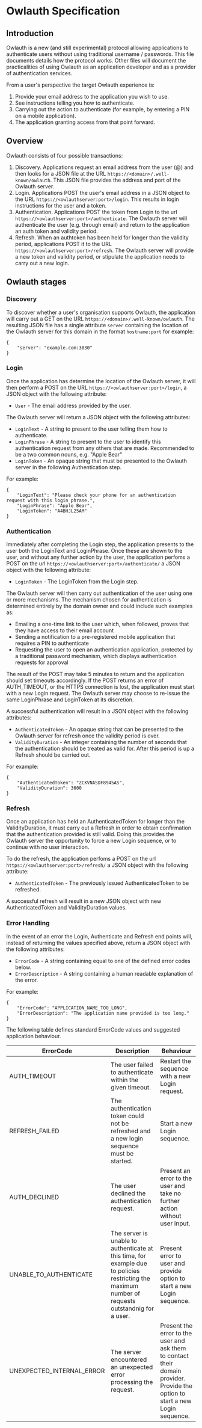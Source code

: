 # Owlauth Specification

## Introduction

Owlauth is a new (and still experimental) protocol allowing applications to authenticate users without using traditional username / passwords.  This file documents details how the protocol works.  Other files will document the practicalities of using Owlauth as an application developer and as a provider of authentication services.

From a user's perspective the target Owlauth experience is:

1. Provide your email address to the application you wish to use.
1. See instructions telling you how to authenticate. 
1. Carrying out the action to authenticate (for example, by entering a PIN on a mobile application).
1. The application granting access from that point forward.

## Overview

Owlauth consists of four possible transactions:

1. Discovery.  Applications request an email address from the user (<user>@<domain>) and then looks for a JSON file at the URL `https://<domain>/.well-known/owlauth`.  This JSON file provides the address and port of the Owlauth server.
1. Login.  Applications POST the user's email address in a JSON object to the URL `https://<owlauthserver:port>/login`.  This results in login instructions for the user and a token.
1. Authentication.  Applications POST the token from Login to the url `https://<owlauthserver:port>/authenticate`.  The Owlauth server will authenticate the user (e.g. through email) and return to the application an auth token and validity period.
1. Refresh.  When an authtoken has been held for longer than the validity period, applications POST it to the URL `https://<owlauthserver:port>/refresh`.  The Owlauth server will provide a new token and validity period, or stipulate the application needs to carry out a new login.

##  Owlauth stages

### Discovery

To discover whether a user's organisation supports Owlauth, the application will carry out a GET on the URL `https://<domain>/.well-known/owlauth`.  The resulting JSON file has a single attribute `server` containing the location of the Owlauth server for this domain in the format `hostname:port` for example:

```
{
	"server": "example.com:3030"
}
```

### Login

Once the application has determine the location of the Owlauth server, it will then perform a POST on the URL `https://<owlauthserver:port>/login`, a JSON object with the following attribute:

 * `User` - The email address provided by the user.

The Owlauth server will return a JSON object with the following attributes:

 * `LoginText` - A string to present to the user telling them how to authenticate.
 * `LoginPhrase` - A string to present to the user to identify this authentication request from any others that are made.  Recommended to be a two common nouns, e.g. "Apple Bear"
 * `LoginToken` - An opaque string that must be presented to the Owlauth server in the following Authentication step.
 
 For example:

```
{
	"LoginText": "Please check your phone for an authentication request with this login phrase.",
	"LoginPhrase": "Apple Bear",
	"LoginToken": "A4BHJL25AM"
}
```

### Authentication

Immediately after completing the Login step, the application presents to the user both the LoginText and LoginPhrase.  Once these are shown to the user, and without any further action by the user, the application perfoms a POST on the url `https://<owlauthserver:port>/authenticate/` a JSON object with the following attribute:

 * `LoginToken` - The LoginToken from the Login step.
 
The Owlauth server will then carry out authentication of the user using one or more mechanisms.  The mechanism chosen for authentication is determined entirely by the domain owner and could include such examples as:

 * Emailing a one-time link to the user which, when followed, proves that they have access to their email account
 * Sending a notification to a pre-registered mobile application that requires a PIN to authenticate
 * Requesting the user to open an authentication application, protected by a traditional password mechanism, which displays authentication requests for approval

The result of the POST may take 5 minutes to return and the application should set timeouts accordingly.  If the POST returns an error of AUTH_TIMEOUT, or the HTTPS connection is lost, the application must start with a new Login request.  The Owlauth server may choose to re-issue the same LoginPhrase and LoginToken at its discretion.

A successful authentication will result in a JSON object with the following attributes:

 * `AuthenticatedToken` - An opaque string that can be presented to the Owlauth server for refresh once the validity period is over.
 * `ValidityDuration` - An integer containing the number of seconds that the authentication should be treated as valid for.  After this period is up a Refresh should be carried out.
 
 For example:

```
{
	"AuthenticatedToken": "ZCXVNASDF8945AS",
	"ValidityDuration": 3600
}
```

### Refresh

Once an application has held an AuthenticatedToken for longer than the ValidityDuration, it must carry out a Refresh in order to obtain confirmation that the authentication provided is still valid.  Doing this provides the Owlauth server the opportunity to force a new Login sequence, or to continue with no user interaction.

To do the refresh, the application perfoms a POST on the url `https://<owlauthserver:port>/refresh/` a JSON object with the following attribute:

 * `AuthenticatedToken` - The previously issued AuthenticatedToken to be refreshed.
 
A successful refresh will result in a new JSON object with new AuthenticatedToken and ValidityDuration values.

### Error Handling

In the event of an error the Login, Authenticate and Refresh end points will, instead of returning the values specified above, return a JSON object with the following attributes:

 * `ErrorCode` - A string containing equal to one of the defined error codes below.
 * `ErrorDescription` - A string containing a human readable explanation of the error.
 
 For example:

```
{
	"ErrorCode": "APPLICATION_NAME_TOO_LONG",
	"ErrorDescription": "The application name provided is too long."
}
```

The following table defines standard ErrorCode values and suggested application behaviour.

|ErrorCode|Description|Behaviour
----------|-----------|----------
|AUTH_TIMEOUT|The user failed to authenticate within the given timeout.|Restart the sequence with a new Login request.
|REFRESH_FAILED|The authentication token could not be refreshed and a new login sequence must be started.|Start a new Login sequence.
|AUTH_DECLINED|The user declined the authentication request.|Present an error to the user and take no further action without user input.
|UNABLE_TO_AUTHENTICATE|The server is unable to authenticate at this time, for example due to policies restricting the maximum number of requests outstandnig for a user.|Present error to user and provide option to start a new Login sequence.
|UNEXPECTED_INTERNAL_ERROR|The server encountered an unexpected error processing the request.|Present the error to the user and ask them to contact their domain provider.  Provide the option to start a new Login sequence.

